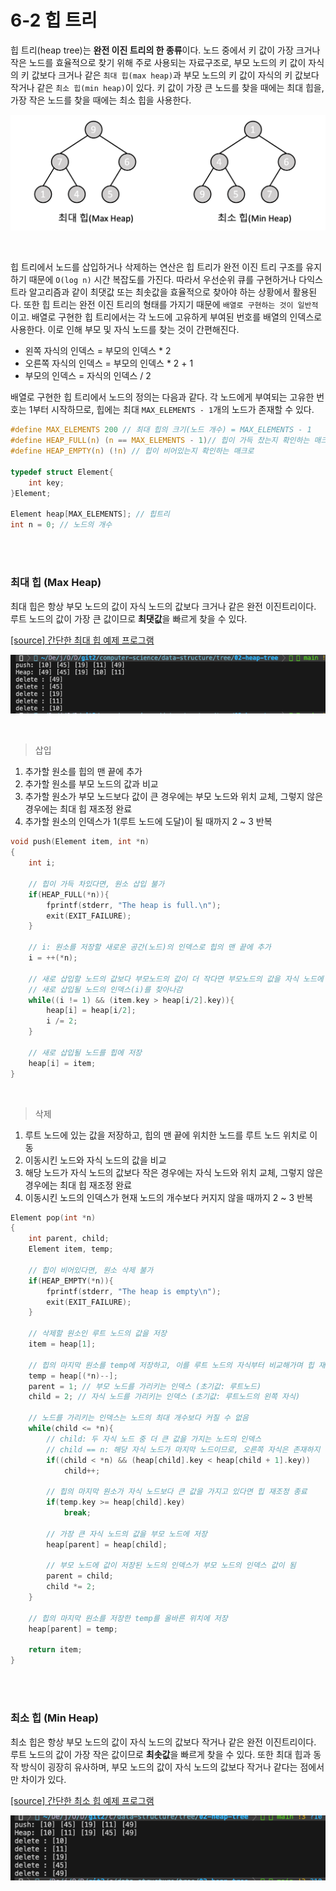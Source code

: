 # 6-2 힙 트리

힙 트리(heap tree)는 **완전 이진 트리의 한 종류**이다. 노드 중에서 키 값이 가장 크거나 작은 노드를 효율적으로 찾기 위해 주로 사용되는 자료구조로, 부모 노드의 키 값이 자식의 키 값보다 크거나 같은 `최대 힙(max heap)`과 부모 노드의 키 값이 자식의 키 값보다 작거나 같은 `최소 힙(min heap)`이 있다. 키 값이 가장 큰 노드를 찾을 때에는 최대 힙을, 가장 작은 노드를 찾을 때에는 최소 힙을 사용한다.

![img](./img/heap.png)

<br>

힙 트리에서 노드를 삽입하거나 삭제하는 연산은 힙 트리가 완전 이진 트리 구조를 유지하기 때문에 `O(log n)` 시간 복잡도를 가진다. 따라서 우선순위 큐를 구현하거나 다익스트라 알고리즘과 같이 최댓값 또는 최솟값을 효율적으로 찾아야 하는 상황에서 활용된다. 또한 힙 트리는 완전 이진 트리의 형태를 가지기 때문에 `배열로 구현하는 것이 일반적`이고. 배열로 구현한 힙 트리에서는 각 노드에 고유하게 부여된 번호를 배열의 인덱스로 사용한다. 이로 인해 부모 및 자식 노드를 찾는 것이 간편해진다.

- 왼쪽 자식의 인덱스 = 부모의 인덱스 * 2
- 오른쪽 자식의 인덱스 = 부모의 인덱스 * 2 + 1
- 부모의 인덱스 = 자식의 인덱스 / 2

배열로 구현한 힙 트리에서 노드의 정의는 다음과 같다. 각 노드에게 부여되는 고유한 번호는 1부터 시작하므로, 힙에는 최대 `MAX_ELEMENTS - 1`개의 노드가 존재할 수 있다.

```c
#define MAX_ELEMENTS 200 // 최대 힙의 크기(노드 개수) = MAX_ELEMENTS - 1
#define HEAP_FULL(n) (n == MAX_ELEMENTS - 1)// 힙이 가득 찼는지 확인하는 매크로
#define HEAP_EMPTY(n) (!n) // 힙이 비어있는지 확인하는 매크로

typedef struct Element{
    int key;
}Element;

Element heap[MAX_ELEMENTS]; // 힙트리
int n = 0; // 노드의 개수
```

<br><br>

### 최대 힙 (Max Heap)

최대 힙은 항상 부모 노드의 값이 자식 노드의 값보다 크거나 같은 완전 이진트리이다. 루트 노드의 값이 가장 큰 값이므로 **최댓값**을 빠르게 찾을 수 있다.

[[source] 간단한 최대 힙 예제 프로그램](./max_heap.c)

![img](./img/max_heap.png)

<br>

> 삽입

1. 추가할 원소를 힙의 맨 끝에 추가
2. 추가할 원소를 부모 노드의 값과 비교
3. 추가할 원소가 부모 노드보다 값이 큰 경우에는 부모 노드와 위치 교체, 그렇지 않은 경우에는 최대 힙 재조정 완료
4. 추가할 원소의 인덱스가 1(루트 노드에 도달)이 될 때까지 2 ~ 3 반복

```c
void push(Element item, int *n)
{
    int i;
    
    // 힙이 가득 차있다면, 원소 삽입 불가
    if(HEAP_FULL(*n)){
        fprintf(stderr, "The heap is full.\n");
        exit(EXIT_FAILURE);
    }

    // i: 원소를 저장할 새로운 공간(노드)의 인덱스로 힙의 맨 끝에 추가
    i = ++(*n);

    // 새로 삽입할 노드의 값보다 부모노드의 값이 더 작다면 부모노드의 값을 자식 노드에 저장
    // 새로 삽입될 노드의 인덱스(i)를 찾아나감
    while((i != 1) && (item.key > heap[i/2].key)){
        heap[i] = heap[i/2];
        i /= 2;
    }

    // 새로 삽입될 노드를 힙에 저장
    heap[i] = item;
}
```

<br>

> 삭제

1. 루트 노드에 있는 값을 저장하고, 힙의 맨 끝에 위치한 노드를 루트 노드 위치로 이동
2. 이동시킨 노드와 자식 노드의 값을 비교
3. 해당 노드가 자식 노드의 값보다 작은 경우에는 자식 노드와 위치 교체, 그렇지 않은 경우에는 최대 힙 재조정 완료
4. 이동시킨 노드의 인덱스가 현재 노드의 개수보다 커지지 않을 때까지 2 ~ 3 반복

```c
Element pop(int *n)
{
    int parent, child;
    Element item, temp;

    // 힙이 비어있다면, 원소 삭제 불가
    if(HEAP_EMPTY(*n)){
        fprintf(stderr, "The heap is empty\n");
        exit(EXIT_FAILURE);
    }

    // 삭제할 원소인 루트 노드의 값을 저장
    item = heap[1];

    // 힙의 마지막 원소를 temp에 저장하고, 이를 루트 노드의 자식부터 비교해가며 힙 재조정
    temp = heap[(*n)--];
    parent = 1; // 부모 노드를 가리키는 인덱스 (초기값: 루트노드)
    child = 2; // 자식 노드를 가리키는 인덱스 (초기값: 루트노드의 왼쪽 자식)

    // 노드를 가리키는 인덱스는 노드의 최대 개수보다 커질 수 없음
    while(child <= *n){
        // child: 두 자식 노드 중 더 큰 값을 가지는 노드의 인덱스
        // child == n: 해당 자식 노드가 마지막 노드이므로, 오른쪽 자식은 존재하지 않음
        if((child < *n) && (heap[child].key < heap[child + 1].key))
            child++;

        // 힙의 마지막 원소가 자식 노드보다 큰 값을 가지고 있다면 힙 재조정 종료
        if(temp.key >= heap[child].key)
            break;

        // 가장 큰 자식 노드의 값을 부모 노드에 저장
        heap[parent] = heap[child];
        
        // 부모 노드에 값이 저장된 노드의 인덱스가 부모 노드의 인덱스 값이 됨
        parent = child;
        child *= 2;
    }

    // 힙의 마지막 원소를 저장한 temp를 올바른 위치에 저장
    heap[parent] = temp;

    return item; 
}
```

<br><br>

### 최소 힙 (Min Heap)

최소 힙은 항상 부모 노드의 값이 자식 노드의 값보다 작거나 같은 완전 이진트리이다. 루트 노드의 값이 가장 작은 값이므로 **최솟값**을 빠르게 찾을 수 있다. 또한 최대 힙과 동작 방식이 굉장히 유사하며, 부모 노드의 값이 자식 노드의 값보다 작거나 같다는 점에서만 차이가 있다.

[[source] 간단한 최소 힙 예제 프로그램](./min_heap.c)

![img](./img/min_heap.png)